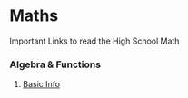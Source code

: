 # Maths
Important Links to read the High School Math

### Algebra & Functions
1. [Basic Info](http://www.lofoya.com/Aptitude-Questions-and-Answers/Algebra/intro)
